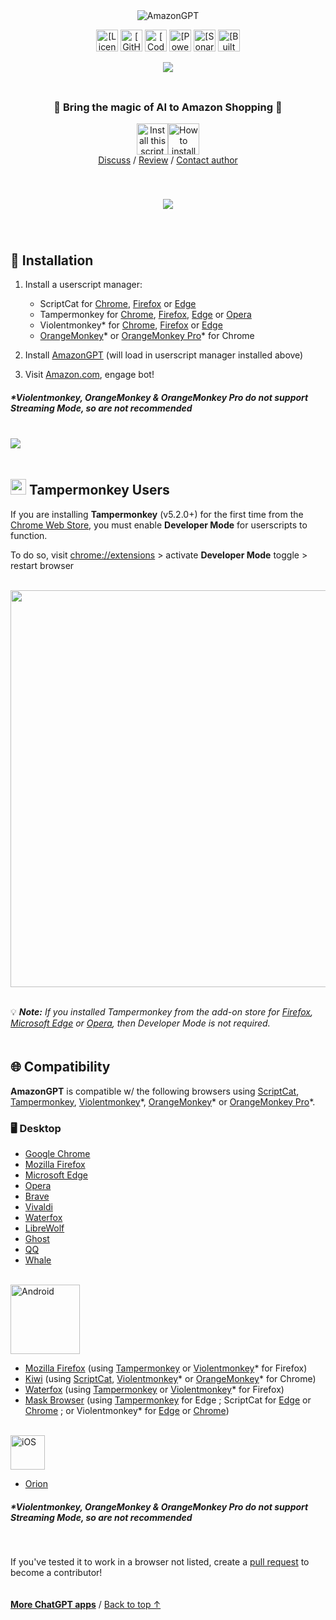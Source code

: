 <div align="center">
<picture>
    <source type="image/png" media="(prefers-color-scheme: dark)" srcset="https://amazongpt.kudoai.com/assets/images/logos/amazongpt/white-teal/logo1018x148.png">
    <img alt="AmazonGPT" src="https://amazongpt.kudoai.com/assets/images/logos/amazongpt/black-gold/logo1018x148.png">
</picture>

<a href="https://github.com/KudoAI/amazongpt/tree/main/LICENSE.md"><img height=35 alt="[License: MIT]" src="https://img.shields.io/badge/License-MIT-orange.svg?logo=internetarchive&logoColor=white&labelColor=464646&style=for-the-badge"></a>
<a href="https://github.com/KudoAI/amazongpt/commits"><img height=35 alt="[GitHub commits]" src="https://img.shields.io/github/commit-activity/m/KudoAI/googlegpt?label=Commits&logo=github&logoColor=white&labelColor=464646&color=7bb7fc&style=for-the-badge"></a>
<a href="https://www.codefactor.io/repository/github/kudoai/amazongpt"><img height=35 alt="[CodeFactor grade]" src="https://img.shields.io/codefactor/grade/github/KudoAI/amazongpt?label=Code+Quality&logo=codefactor&logoColor=white&labelColor=464646&color=b5fc7b&style=for-the-badge"></a>
<a href="https://chatgpt.js.org?utm_source=amazongpt&utm_content=github_shield"><img height=35 alt="[Powered by chatgpt.js]" src="https://img.shields.io/badge/Powered_by-chatgpt.js-black?logo=gamejolt&logoColor=white&labelColor=464646&style=for-the-badge"></a>
<a href="https://sonarcloud.io/component_measures?metric=new_vulnerabilities&id=KudoAI_amazongpt"><img height=35 alt="[SonarCloud vulnerabilities]" src="https://img.shields.io/badge/dynamic/json?url=https%3A%2F%2Fsonarcloud.io%2Fapi%2Fmeasures%2Fcomponent%3Fcomponent%3DKudoAI_amazongpt%26metricKeys%3Dvulnerabilities&query=%24.component.measures.0.value&style=for-the-badge&logo=sonarcloud&logoColor=white&labelColor=464646&label=Vulnerabilities&color=gold"></a>
<a href="https://www.kudoai.com?utm_source=amazongpt&utm_content=github_shield"><img height=35 alt="[Built by KudoAI]" src="https://img.shields.io/badge/Built_by-KudoAI-a07bfc?logo=esbuild&logoColor=white&labelColor=464646&style=for-the-badge"></a>

<img src="https://amazongpt.kudoai.com/assets/images/screenshots/desktop/mice-md-reply-darkmode.png">

<br>
<br>

<img height=6px width="100%" src="https://amazongpt.kudoai.com/assets/images/separators/gradient-aqua.png">

<h3>🤖 Bring the magic of AI to Amazon Shopping 🛒</h3>

<a href="https://greasyfork.org/scripts/500663-amazongpt"><img height=50 alt="Install this script" src="https://amazongpt.kudoai.com/assets/images/buttons/greasy-fork/install-button.svg"></a><a href="#-installation"><img height=50 alt="How to install" title="How to install" src="https://amazongpt.kudoai.com/assets/images/buttons/greasy-fork/help-button.svg"></a>
<br>
[Discuss](https://github.com/KudoAI/amazongpt/discussions) / 
[Review](https://greasyfork.org/scripts/500663-amazongpt#post-discussion) / 
[Contact author](https://github.com/adamlui)

<img height=6px width="100%" src="https://amazongpt.kudoai.com/assets/images/separators/gradient-aqua.png">

<br>
<br>
<br>

<img src="https://amazongpt.kudoai.com/assets/images/screenshots/mobile/hey-there-reply-darkmode.png">

</div>

<br>
<br>

<img height=6px width="100%" src="https://amazongpt.kudoai.com/assets/images/separators/gradient-aqua.png">

## 🚀 Installation

1. Install a userscript manager:
    - ScriptCat for [Chrome](https://chromewebstore.google.com/detail/scriptcat/ndcooeababalnlpkfedmmbbbgkljhpjf), [Firefox](https://addons.mozilla.org/firefox/addon/scriptcat/) or [Edge](https://microsoftedge.microsoft.com/addons/detail/scriptcat/liilgpjgabokdklappibcjfablkpcekh)
    - Tampermonkey for [Chrome](https://chromewebstore.google.com/detail/tampermonkey/dhdgffkkebhmkfjojejmpbldmpobfkfo), [Firefox](https://addons.mozilla.org/firefox/addon/tampermonkey/), [Edge](https://microsoftedge.microsoft.com/addons/detail/tampermonkey/iikmkjmpaadaobahmlepeloendndfphd) or [Opera](https://addons.opera.com/extensions/details/tampermonkey-beta/)
    - Violentmonkey* for [Chrome](https://chromewebstore.google.com/detail/violentmonkey/jinjaccalgkegednnccohejagnlnfdag), [Firefox](https://addons.mozilla.org/firefox/addon/violentmonkey/) or [Edge](https://microsoftedge.microsoft.com/addons/detail/eeagobfjdenkkddmbclomhiblgggliao)
    - [OrangeMonkey](https://chromewebstore.google.com/detail/orangemonkey/ekmeppjgajofkpiofbebgcbohbmfldaf)* or [OrangeMonkey Pro](https://chromewebstore.google.com/detail/orangemonkey-pro/ggdmdoodcfamjggeigifpjfnnjfbland)* for Chrome

2. Install [AmazonGPT](https://greasyfork.org/scripts/500663-amazongpt) (will load in userscript manager installed above)

3. Visit [Amazon.com](https://amazon.com), engage bot!

##### _*Violentmonkey, OrangeMonkey & OrangeMonkey Pro do not support Streaming Mode, so are not recommended_

<br><a href="https://github.com/sponsors/KudoAI"><img src="https://amazongpt.kudoai.com/assets/images/banners/sponsor/$10/banner1660x260.png"></a>

<img height=6px width="100%" src="https://amazongpt.kudoai.com/assets/images/separators/gradient-aqua.png">

## <img width=25px src="https://amazongpt.kudoai.com/assets/images/icons/platforms/tampermonkey/icon28.png"> Tampermonkey Users

If you are installing **Tampermonkey** (v5.2.0+) for the first time from the [Chrome Web Store](https://chromewebstore.google.com/detail/tampermonkey/dhdgffkkebhmkfjojejmpbldmpobfkfo), you must enable **Developer Mode** for userscripts to function.

To do so, visit [chrome://extensions](chrome://extensions) > activate **Developer Mode** toggle > restart browser

<br>

<div align="center">

<img width=635 src="https://amazongpt.kudoai.com/assets/images/screenshots/desktop/chrome/developer-mode-toggle.png">

</div>

<br>

💡 _**Note:** If you installed Tampermonkey from the add-on store for [Firefox](https://addons.mozilla.org/firefox/addon/tampermonkey/), [Microsoft Edge](https://microsoftedge.microsoft.com/addons/detail/tampermonkey/iikmkjmpaadaobahmlepeloendndfphd) or [Opera](https://addons.opera.com/extensions/details/tampermonkey-beta/), then Developer Mode is not required._

<img height=6px width="100%" src="https://amazongpt.kudoai.com/assets/images/separators/gradient-aqua.png">

## 🌐 Compatibility 

**AmazonGPT** is compatible w/ the following browsers using [ScriptCat](https://docs.scriptcat.org), [Tampermonkey](https://www.tampermonkey.net), [Violentmonkey](https://violentmonkey.github.io)\*, [OrangeMonkey](https://chromewebstore.google.com/detail/orangemonkey/ekmeppjgajofkpiofbebgcbohbmfldaf)* or [OrangeMonkey Pro](https://chromewebstore.google.com/detail/orangemonkey-pro/ggdmdoodcfamjggeigifpjfnnjfbland)*.

### 🖥️ Desktop

- [Google Chrome](https://www.chrome.com)
- [Mozilla Firefox](https://www.firefox.com)
- [Microsoft Edge](https://www.microsoft.com/edge)
- [Opera](https://www.opera.com)
- [Brave](https://brave.com)
- [Vivaldi](https://vivaldi.com)
- [Waterfox](https://www.waterfox.net)
- [LibreWolf](https://librewolf.net)
- [Ghost](https://ghostbrowser.com)
- [QQ](https://browser.qq.com)
- [Whale](https://whale.naver.com)

<br><picture><source type="image/png" media="(prefers-color-scheme: dark)" srcset="https://amazongpt.kudoai.com/assets/images/logos/platforms/android/head-plus-word/white/logo150x24.png"><img alt="Android" width=111 src="https://amazongpt.kudoai.com/assets/images/logos/platforms/android/head-plus-word/green-head-black-word/logo150x24.png"></picture><br>

- [Mozilla Firefox](https://www.mozilla.org/firefox/browsers/mobile/android/) (using [Tampermonkey](https://addons.mozilla.org/firefox/addon/tampermonkey/) or [Violentmonkey](https://addons.mozilla.org/en-US/firefox/addon/violentmonkey/)* for Firefox)
- [Kiwi](https://kiwibrowser.com) (using [ScriptCat](https://chromewebstore.google.com/detail/scriptcat/ndcooeababalnlpkfedmmbbbgkljhpjf), [Violentmonkey](https://chromewebstore.google.com/detail/violentmonkey/jinjaccalgkegednnccohejagnlnfdag)* or [OrangeMonkey](https://chromewebstore.google.com/detail/orangemonkey/ekmeppjgajofkpiofbebgcbohbmfldaf)* for Chrome)
- [Waterfox](https://play.google.com/store/apps/details?id=net.waterfox.android.release) (using [Tampermonkey](https://addons.mozilla.org/firefox/addon/tampermonkey/) or [Violentmonkey](https://addons.mozilla.org/en-US/firefox/addon/violentmonkey/)* for Firefox)
- [Mask Browser](https://play.google.com/store/apps/details?id=net.maskbrowser.browser) (using [Tampermonkey](https://microsoftedge.microsoft.com/addons/detail/tampermonkey/iikmkjmpaadaobahmlepeloendndfphd) for Edge ; ScriptCat for [Edge](https://microsoftedge.microsoft.com/addons/detail/scriptcat/liilgpjgabokdklappibcjfablkpcekh) or [Chrome](https://chromewebstore.google.com/detail/scriptcat/ndcooeababalnlpkfedmmbbbgkljhpjf) ; or Violentmonkey* for [Edge](https://microsoftedge.microsoft.com/addons/detail/eeagobfjdenkkddmbclomhiblgggliao) or [Chrome](https://chromewebstore.google.com/detail/violentmonkey/jinjaccalgkegednnccohejagnlnfdag))

<br><picture><source type="image/png" media="(prefers-color-scheme: dark)" srcset="https://amazongpt.kudoai.com/assets/images/logos/platforms/ios/apple-plus-word/white/logo150x71.png"><img alt="iOS" width=55 src="https://amazongpt.kudoai.com/assets/images/logos/platforms/ios/apple-plus-word/black/logo150x71.png"></picture>

- [Orion](https://apps.apple.com/app/orion-browser-by-kagi/id1484498200)

##### _*Violentmonkey, OrangeMonkey & OrangeMonkey Pro do not support Streaming Mode, so are not recommended_

<br>

If you've tested it to work in a browser not listed, create a [pull request](https://github.com/KudoAI/amazongpt/pulls) to become a contributor!

<img height=6px width="100%" src="https://amazongpt.kudoai.com/assets/images/separators/gradient-aqua.png">

<a href="https://github.com/adamlui/chatgpt-apps">**More ChatGPT apps**</a> / 
<a href="#-bring-the-magic-of-ai-to-amazon-shopping-">Back to top ↑</a>
